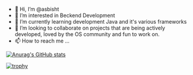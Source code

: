 - 👋 Hi, I’m @asbisht
- 👀 I’m interested in Beckend Development  
- 🌱 I’m currently learning development Java and it's various  frameworks 
- 💞️ I’m looking to collaborate on projects that are being actively developed, loved by the OS community and fun to work on.
- 📫 How to reach me ...


[![Anurag's GitHub stats](https://github-readme-stats.vercel.app/api?username=asbisht)](https://github.com/anuraghazra/github-readme-stats)


[![trophy](https://github-profile-trophy.vercel.app/?username=asbisht)](https://github.com/ryo-ma/github-profile-trophy)

<!---
asbisht/asbisht is a ✨ special ✨ repository because its `README.md` (this file) appears on your GitHub profile.
You can click the Preview link to take a look at your changes.
--->
